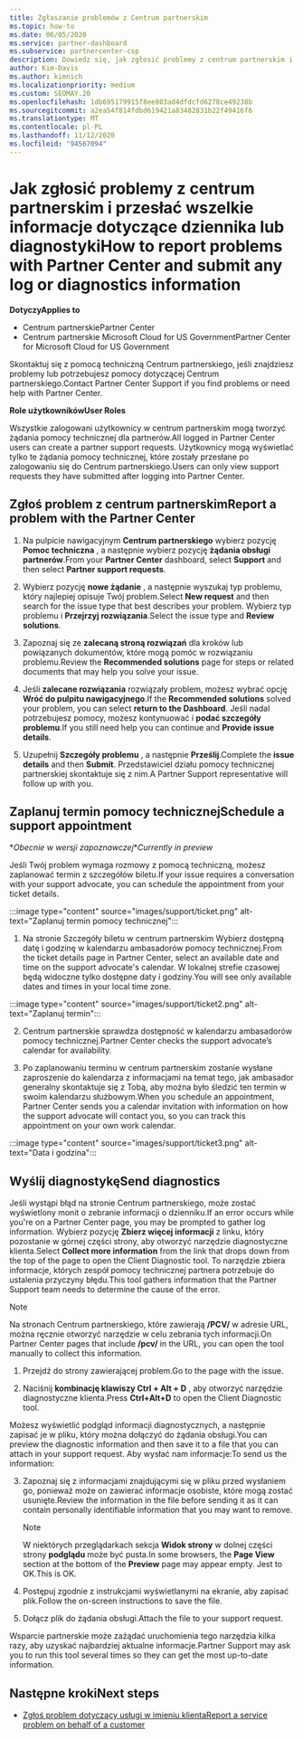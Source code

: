 ```yaml
---
title: Zgłaszanie problemów z Centrum partnerskim
ms.topic: how-to
ms.date: 06/05/2020
ms.service: partner-dashboard
ms.subservice: partnercenter-csp
description: Dowiedz się, jak zgłosić problemy z centrum partnerskim i jak zbierać informacje diagnostyczne dotyczące zespołu pomocy technicznej dla partnerów.
author: Kim-Davis
ms.author: kimnich
ms.localizationpriority: medium
ms.custom: SEOMAY.20
ms.openlocfilehash: 1db695179915f8ee803ad4dfdcfd6278ce49238b
ms.sourcegitcommit: a2ea54f814fdbd619421a83482831b22f49416f6
ms.translationtype: MT
ms.contentlocale: pl-PL
ms.lasthandoff: 11/12/2020
ms.locfileid: "94567094"
---
```

# <a name="how-to-report-problems-with-partner-center-and-submit-any-log-or-diagnostics-information"></a><span data-ttu-id="4875d-103">Jak zgłosić problemy z centrum partnerskim i przesłać wszelkie informacje dotyczące dziennika lub diagnostyki</span><span class="sxs-lookup"><span data-stu-id="4875d-103">How to report problems with Partner Center and submit any log or diagnostics information</span></span>

<span data-ttu-id="4875d-104">**Dotyczy**</span><span class="sxs-lookup"><span data-stu-id="4875d-104">**Applies to**</span></span>

- <span data-ttu-id="4875d-105">Centrum partnerskie</span><span class="sxs-lookup"><span data-stu-id="4875d-105">Partner Center</span></span>
- <span data-ttu-id="4875d-106">Centrum partnerskie Microsoft Cloud for US Government</span><span class="sxs-lookup"><span data-stu-id="4875d-106">Partner Center for Microsoft Cloud for US Government</span></span>

<span data-ttu-id="4875d-107">Skontaktuj się z pomocą techniczną Centrum partnerskiego, jeśli znajdziesz problemy lub potrzebujesz pomocy dotyczącej Centrum partnerskiego.</span><span class="sxs-lookup"><span data-stu-id="4875d-107">Contact Partner Center Support if you find problems or need help with Partner Center.</span></span>

<span data-ttu-id="4875d-108">**Role użytkowników**</span><span class="sxs-lookup"><span data-stu-id="4875d-108">**User Roles**</span></span>

<span data-ttu-id="4875d-109">Wszystkie zalogowani użytkownicy w centrum partnerskim mogą tworzyć żądania pomocy technicznej dla partnerów.</span><span class="sxs-lookup"><span data-stu-id="4875d-109">All logged in Partner Center users can create a partner support requests.</span></span> <span data-ttu-id="4875d-110">Użytkownicy mogą wyświetlać tylko te żądania pomocy technicznej, które zostały przesłane po zalogowaniu się do Centrum partnerskiego.</span><span class="sxs-lookup"><span data-stu-id="4875d-110">Users can only view support requests they have submitted after logging into Partner Center.</span></span>

## <a name="report-a-problem-with-the-partner-center"></a><span data-ttu-id="4875d-111">Zgłoś problem z centrum partnerskim</span><span class="sxs-lookup"><span data-stu-id="4875d-111">Report a problem with the Partner Center</span></span>

1. <span data-ttu-id="4875d-112">Na pulpicie nawigacyjnym **Centrum partnerskiego** wybierz pozycję **Pomoc techniczna** , a następnie wybierz pozycję **żądania obsługi partnerów**.</span><span class="sxs-lookup"><span data-stu-id="4875d-112">From your **Partner Center** dashboard, select **Support** and then select **Partner support requests**.</span></span>

2. <span data-ttu-id="4875d-113">Wybierz pozycję **nowe żądanie** , a następnie wyszukaj typ problemu, który najlepiej opisuje Twój problem.</span><span class="sxs-lookup"><span data-stu-id="4875d-113">Select **New request** and then search for the issue type that best describes your problem.</span></span> <span data-ttu-id="4875d-114">Wybierz typ problemu i **Przejrzyj rozwiązania**.</span><span class="sxs-lookup"><span data-stu-id="4875d-114">Select the issue type and **Review solutions**.</span></span>

3. <span data-ttu-id="4875d-115">Zapoznaj się ze **zalecaną stroną rozwiązań** dla kroków lub powiązanych dokumentów, które mogą pomóc w rozwiązaniu problemu.</span><span class="sxs-lookup"><span data-stu-id="4875d-115">Review the **Recommended solutions** page for steps or related documents that may help you solve your issue.</span></span>

4. <span data-ttu-id="4875d-116">Jeśli **zalecane rozwiązania** rozwiązały problem, możesz wybrać opcję **Wróć do pulpitu nawigacyjnego**.</span><span class="sxs-lookup"><span data-stu-id="4875d-116">If the **Recommended solutions** solved your problem, you can select **return to the Dashboard**.</span></span> <span data-ttu-id="4875d-117">Jeśli nadal potrzebujesz pomocy, możesz kontynuować i **podać szczegóły problemu**.</span><span class="sxs-lookup"><span data-stu-id="4875d-117">If you still need help you can continue and **Provide issue details**.</span></span>

5. <span data-ttu-id="4875d-118">Uzupełnij **Szczegóły problemu** , a następnie **Prześlij**.</span><span class="sxs-lookup"><span data-stu-id="4875d-118">Complete the **issue details** and then **Submit**.</span></span> <span data-ttu-id="4875d-119">Przedstawiciel działu pomocy technicznej partnerskiej skontaktuje się z nim.</span><span class="sxs-lookup"><span data-stu-id="4875d-119">A Partner Support representative will follow up with you.</span></span>

## <a name="schedule-a-support-appointment"></a><span data-ttu-id="4875d-120">Zaplanuj termin pomocy technicznej</span><span class="sxs-lookup"><span data-stu-id="4875d-120">Schedule a support appointment</span></span> 

<span data-ttu-id="4875d-121">\**Obecnie w wersji zapoznawczej*</span><span class="sxs-lookup"><span data-stu-id="4875d-121">\**Currently in preview*</span></span>

<span data-ttu-id="4875d-122">Jeśli Twój problem wymaga rozmowy z pomocą techniczną, możesz zaplanować termin z szczegółów biletu.</span><span class="sxs-lookup"><span data-stu-id="4875d-122">If your issue requires a conversation with your support advocate, you can schedule the appointment from your ticket details.</span></span>

:::image type="content" source="images/support/ticket.png" alt-text="Zaplanuj termin pomocy technicznej":::

1.  <span data-ttu-id="4875d-124">Na stronie Szczegóły biletu w centrum partnerskim Wybierz dostępną datę i godzinę w kalendarzu ambasadorów pomocy technicznej.</span><span class="sxs-lookup"><span data-stu-id="4875d-124">From the ticket details page in Partner Center, select an available date and time on the support advocate's calendar.</span></span> <span data-ttu-id="4875d-125">W lokalnej strefie czasowej będą widoczne tylko dostępne daty i godziny.</span><span class="sxs-lookup"><span data-stu-id="4875d-125">You will see only available dates and times in your local time zone.</span></span>

:::image type="content" source="images/support/ticket2.png" alt-text="Zaplanuj termin":::

2. <span data-ttu-id="4875d-127">Centrum partnerskie sprawdza dostępność w kalendarzu ambasadorów pomocy technicznej.</span><span class="sxs-lookup"><span data-stu-id="4875d-127">Partner Center checks the support advocate’s  calendar for availability.</span></span>

1. <span data-ttu-id="4875d-128">Po zaplanowaniu terminu w centrum partnerskim zostanie wysłane zaproszenie do kalendarza z informacjami na temat tego, jak ambasador generalny skontaktuje się z Tobą, aby można było śledzić ten termin w swoim kalendarzu służbowym.</span><span class="sxs-lookup"><span data-stu-id="4875d-128">When you schedule an appointment, Partner Center sends you a calendar invitation with information on how the support advocate will contact you, so you can track this appointment on your own work calendar.</span></span>

:::image type="content" source="images/support/ticket3.png" alt-text="Data i godzina":::

## <a name="send-diagnostics"></a><span data-ttu-id="4875d-130">Wyślij diagnostykę</span><span class="sxs-lookup"><span data-stu-id="4875d-130">Send diagnostics</span></span>

<span data-ttu-id="4875d-131">Jeśli wystąpi błąd na stronie Centrum partnerskiego, może zostać wyświetlony monit o zebranie informacji o dzienniku.</span><span class="sxs-lookup"><span data-stu-id="4875d-131">If an error occurs while you're on a Partner Center page, you may be prompted to gather log information.</span></span> <span data-ttu-id="4875d-132">Wybierz pozycję **Zbierz więcej informacji** z linku, który pozostanie w górnej części strony, aby otworzyć narzędzie diagnostyczne klienta.</span><span class="sxs-lookup"><span data-stu-id="4875d-132">Select **Collect more information** from the link that drops down from the top of the page to open the Client Diagnostic tool.</span></span> <span data-ttu-id="4875d-133">To narzędzie zbiera informacje, których zespół pomocy technicznej partnera potrzebuje do ustalenia przyczyny błędu.</span><span class="sxs-lookup"><span data-stu-id="4875d-133">This tool gathers information that the Partner Support team needs to determine the cause of the error.</span></span> 

>[!NOTE]
><span data-ttu-id="4875d-134">Na stronach Centrum partnerskiego, które zawierają **/PCV/** w adresie URL, można ręcznie otworzyć narzędzie w celu zebrania tych informacji.</span><span class="sxs-lookup"><span data-stu-id="4875d-134">On Partner Center pages that include **/pcv/** in the URL, you can open the tool manually to collect this information.</span></span>

1. <span data-ttu-id="4875d-135">Przejdź do strony zawierającej problem.</span><span class="sxs-lookup"><span data-stu-id="4875d-135">Go to the page with the issue.</span></span>

2. <span data-ttu-id="4875d-136">Naciśnij **kombinację klawiszy Ctrl + Alt + D** , aby otworzyć narzędzie diagnostyczne klienta.</span><span class="sxs-lookup"><span data-stu-id="4875d-136">Press **Ctrl+Alt+D** to open the Client Diagnostic tool.</span></span>

<span data-ttu-id="4875d-137">Możesz wyświetlić podgląd informacji diagnostycznych, a następnie zapisać je w pliku, który można dołączyć do żądania obsługi.</span><span class="sxs-lookup"><span data-stu-id="4875d-137">You can preview the diagnostic information and then save it to a file that you can attach in your support request.</span></span> <span data-ttu-id="4875d-138">Aby wysłać nam informacje:</span><span class="sxs-lookup"><span data-stu-id="4875d-138">To send us the information:</span></span>

3. <span data-ttu-id="4875d-139">Zapoznaj się z informacjami znajdującymi się w pliku przed wysłaniem go, ponieważ może on zawierać informacje osobiste, które mogą zostać usunięte.</span><span class="sxs-lookup"><span data-stu-id="4875d-139">Review the information in the file before sending it as it can contain personally identifiable information that you may want to remove.</span></span>

    >[!NOTE]
    ><span data-ttu-id="4875d-140">W niektórych przeglądarkach sekcja **Widok strony** w dolnej części strony **podglądu** może być pusta.</span><span class="sxs-lookup"><span data-stu-id="4875d-140">In some browsers, the **Page View** section at the bottom of the **Preview** page may appear empty.</span></span> <span data-ttu-id="4875d-141">Jest to OK.</span><span class="sxs-lookup"><span data-stu-id="4875d-141">This is OK.</span></span>

4. <span data-ttu-id="4875d-142">Postępuj zgodnie z instrukcjami wyświetlanymi na ekranie, aby zapisać plik.</span><span class="sxs-lookup"><span data-stu-id="4875d-142">Follow the on-screen instructions to save the file.</span></span>

5. <span data-ttu-id="4875d-143">Dołącz plik do żądania obsługi.</span><span class="sxs-lookup"><span data-stu-id="4875d-143">Attach the file to your support request.</span></span>

<span data-ttu-id="4875d-144">Wsparcie partnerskie może zażądać uruchomienia tego narzędzia kilka razy, aby uzyskać najbardziej aktualne informacje.</span><span class="sxs-lookup"><span data-stu-id="4875d-144">Partner Support may ask you to run this tool several times so they can get the most up-to-date information.</span></span>

## <a name="next-steps"></a><span data-ttu-id="4875d-145">Następne kroki</span><span class="sxs-lookup"><span data-stu-id="4875d-145">Next steps</span></span>

- [<span data-ttu-id="4875d-146">Zgłoś problem dotyczący usługi w imieniu klienta</span><span class="sxs-lookup"><span data-stu-id="4875d-146">Report a service problem on behalf of a customer</span></span>](report-problems-on-behalf-of-a-customer.md)